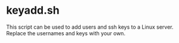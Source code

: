 # keyadd.sh
This script can be used to add users and ssh keys to a Linux server.
Replace the usernames and keys with your own. 
